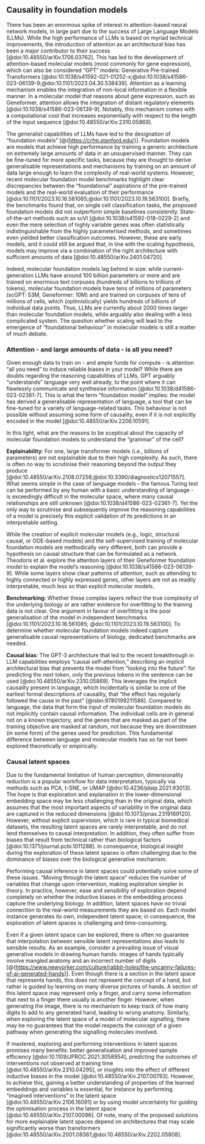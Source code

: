 ## Causality in foundation models

There has been an enormous spike of interest in attention-based neural network models, in large part due to the success of Large Language Models (LLMs).
While the high performance of LLMs is based on myriad technical improvements, the introduction of attention as an architectural bias has been a major contributor to their success [@doi:10.48550/arXiv.1706.03762].
This has led to the development of attention-based molecular models (most commonly for gene expression), which can also be considered “GPT” models: Generative Pre-trained Transformers [@doi:10.1038/s41592-021-01252-x;@doi:10.1038/s41586-023-06139-9;@doi:10.1101/2023.04.30.538439].
Attention as a learning mechanism enables the integration of non-local information in a flexible manner.
In a molecular model that reasons about gene expression, such as Geneformer, attention allows the integration of distant regulatory elements [@doi:10.1038/s41586-023-06139-9].
Notably, this mechanism comes with a computational cost that increases exponentially with respect to the length of the input sequence [@doi:10.48550/arXiv.2310.05869].

The generalist capabilities of LLMs have led to the designation of “foundation models” [@{https://crfm.stanford.edu/}].
Foundation models are models that achieve high performance by training a generic architecture on extremely large amounts of data in an unsupervised manner.
They can be fine-tuned for more specific tasks, because they are thought to derive generalisable representations and mechanisms by training on an amount of data large enough to learn the complexity of real-world systems.
However, recent molecular foundation model benchmarks highlight clear discrepancies between the “foundational” aspirations of the pre-trained models and the real-world evaluation of their performance [@doi:10.1101/2023.10.16.561085;@doi:10.1101/2023.10.19.563100].
Briefly, the benchmarks found that, on single cell classification tasks, the proposed foundation models did not outperform simple baselines consistently.
State-of-the-art methods such as scVI [@doi:10.1038/s41592-018-0229-2] and even the mere selection of highly variable genes was often statistically indistinguishable from the highly parameterised methods, and sometimes even yielded better classification outcomes.
However, these are early models, and it could still be argued that, in line with the scaling hypothesis, models may improve via a combination of the right architecture with sufficient amounts of data [@doi:10.48550/arXiv.2401.04720].

Indeed, molecular foundation models lag behind in size: while current-generation LLMs have around 100 billion parameters or more and are trained on enormous text corpuses (hundreds of billions to trillions of tokens), molecular foundation models have tens of millions of parameters (scGPT: 53M, Geneformer: 10M) and are trained on corpuses of tens of millions of cells, which (optimistically) yields hundreds of billions of individual data points.
Thus, LLMs are currently about 2000 times larger than molecular foundation models, while arguably also dealing with a less complicated system.
The question whether scaling will lead to the emergence of “foundational behaviour” in molecular models is still a matter of much debate.

### Attention - and large amounts of data - is all you need?

Given enough data to train on - and ample funds for compute - is attention “all you need” to induce reliable biases in your model?
While there are doubts regarding the reasoning capabilities of LLMs, GPT arguably “understands” language very well already, to the point where it can flawlessly communicate and synthesise information [@doi:10.1038/d41586-023-02361-7].
This is what the term “foundation model” implies: the model has derived a generalisable representation of language, a tool that can be fine-tuned for a variety of language-related tasks.
This behaviour is not possible without assuming some form of causality, even if it is not explicitly encoded in the model [@doi:10.48550/arXiv.2206.10591].

In this light, what are the reasons to be sceptical about the capacity of molecular foundation models to understand the “grammar” of the cell?

**Explainability**: For one, large transformer models (i.e., billions of parameters) are not explainable due to their high complexity.
As such, there is often no way to scrutinise their reasoning beyond the output they produce [@doi:10.48550/arXiv.2108.07258;@doi:10.3390/diagnostics12071557].
What seems simple in the case of language models - the famous Turing test can be performed by any human with a basic understanding of language - is exceedingly difficult in the molecular space, where many causal relationships are still unknown [@doi:10.1038/d41586-023-02361-7].
Yet the only way to scrutinise and subsequently improve the reasoning capabilities of a model is precisely this explicit validation of its predictions in an interpretable setting.

While the creation of explicit molecular models (e.g., logic, structural causal, or ODE-based models) and the self-supervised training of molecular foundation models are methodically very different, both can provide a hypothesis on causal structure that can be formulated as a network.
Theodoris et al. explore the attention layers of their Geneformer foundation model to explain the model’s reasoning [@doi:10.1038/s41586-023-06139-9].
While some layers show clear patterns of attention, such as attending to highly connected or highly expressed genes, other layers are not as readily interpretable, much less so than explicit molecular models.

**Benchmarking**: Whether these complex layers reflect the true complexity of the underlying biology or are rather evidence for overfitting to the training data is not clear.
One argument in favour of overfitting is the poor generalisation of the model in independent benchmarks [@doi:10.1101/2023.10.16.561085; @doi:10.1101/2023.10.19.563100].
To determine whether molecular foundation models indeed capture generalisable causal representations of biology, dedicated benchmarks are needed.

**Causal bias**: The GPT-3 architecture that led to the recent breakthrough in LLM capabilities employs “causal self-attention,” describing an implicit architectural bias that prevents the model from “looking into the future”: for predicting the next token, only the previous tokens in the sentence can be used [@doi:10.48550/arXiv.2310.05869].
This leverages the implicit causality present in language, which incidentally is similar to one of the earliest formal descriptions of causality, that “the effect has regularly followed the cause in the past” [@isbn:9780199211586].
Compared to language, the data that form the input of molecular foundation models do not implicitly contain causal information.
The individual cells are in general not on a known trajectory, and the genes that are masked as part of the training objective are masked at random, not because they are downstream (in some form) of the genes used for prediction.
This fundamental difference between language and molecular models has so far not been explored theoretically or empirically.

### Causal latent spaces

Due to the fundamental limitation of human perception, dimensionality reduction is a popular workflow for data interpretation, typically via methods such as PCA, t-SNE, or UMAP [@doi:10.4236/jdaip.2021.93013].
The hope is that exploration and explanation in the lower-dimensional embedding space may be less challenging than in the original data, which assumes that the most important aspects of variability in the original data are captured in the reduced dimensions [@doi:10.1073/pnas.2319169120].
However, without explicit supervision, which is rare in typical biomedical datasets, the resulting latent spaces are rarely interpretable, and do not lend themselves to causal interpretation.
In addition, they often suffer from biases that result from technical rather than biological factors [@doi:10.1371/journal.pcbi.1011288].
In consequence, biological insight during the exploration of these latent spaces is often challenging due to the dominance of biases over the biological generative mechanism.

Performing causal inference in latent spaces could potentially solve some of these issues.
“Moving through the latent space” reduces the number of variables that change upon intervention, making exploration simpler in theory.
In practice, however, ease and sensibility of exploration depend completely on whether the inductive biases in the embedding process capture the underlying biology.
In addition, latent spaces have no trivial connection to the real-world measurements they are based on.
Each model instance generates its own, independent latent space; in consequence, the exploration of latent spaces is challenging and time-consuming.

Even if a given latent space can be explored, there is often no guarantee that interpolation between sensible latent representations also leads to sensible results.
As an example, consider a prevailing issue of visual generative models in drawing human hands: images of hands typically involve mangled anatomy and an incorrect number of digits [@{https://www.newyorker.com/culture/rabbit-holes/the-uncanny-failures-of-ai-generated-hands}].
Even though there is a section in the latent space that represents hands, this does not represent the concept of a hand, but rather is guided by learning on many diverse pictures of hands.
A section of this latent space may represent only a finger, and carry some information that next to a finger there usually is another finger.
However, when generating the image, there is no mechanism to keep track of how many digits to add to any generated hand, leading to wrong anatomy.
Similarly, when exploring the latent space of a model of molecular signalling, there may be no guarantees that the model respects the concept of a given pathway when generating the signalling molecules involved.

If mastered, exploring and performing interventions in latent spaces promises many benefits: better generalisation and improved sample efficiency [@doi:10.1109/JPROC.2021.3058954], predicting the outcomes of interventions not observed at training time [@doi:10.48550/arXiv.2310.04295], or insights into the effect of different inductive biases in the model [@doi:10.48550/arXiv.2107.00793].
However, to achieve this, gaining a better understanding of properties of the learned embeddings and variables is essential, for instance by performing “imagined interventions” in the latent space [@doi:10.48550/arXiv.2106.16091] or by using model uncertainty for guiding the optimisation process in the latent space [@doi:10.48550/arXiv.2107.00096].
Of note, many of the proposed solutions for more explainable latent spaces depend on architectures that may scale significantly worse than transformers [@doi:10.48550/arXiv.2001.08361;@doi:10.48550/arXiv.2202.05808].
